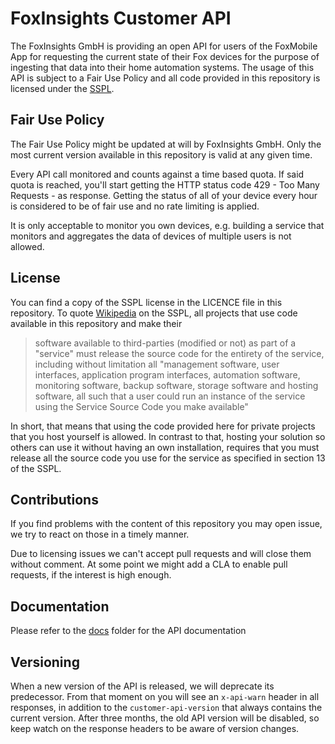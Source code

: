 # FoxInsights Customer API

The FoxInsights GmbH is providing an open API for users of the FoxMobile App for requesting the current state of their Fox devices for the purpose of ingesting that data into their home automation systems.
The usage of this API is subject to a Fair Use Policy and all code provided in this repository is licensed under the [SSPL](LICENSE).

## Fair Use Policy

The Fair Use Policy might be updated at will by FoxInsights GmbH. Only the most current version available in this repository is valid at any given time.

Every API call monitored and counts against a time based quota. If said quota is reached, you'll start getting the HTTP status code 429 - Too Many Requests - as response.
Getting the status of all of your device every hour is considered to be of fair use and no rate limiting is applied.

It is only acceptable to monitor you own devices, e.g. building a service that monitors and aggregates the data of devices of multiple users is not allowed.

## License
You can find a copy of the SSPL license in the LICENCE file in this repository. To quote [Wikipedia](https://en.wikipedia.org/wiki/Server_Side_Public_License) on the SSPL, all projects that use code available in this repository and make their  
> software available to third-parties (modified or not) as part of a "service" must release the source code for the entirety of the service, including without limitation all "management software, user interfaces, application program interfaces, automation software, monitoring software, backup software, storage software and hosting software, all such that a user could run an instance of the service using the Service Source Code you make available"

In short, that means that using the code provided here for private projects that you host yourself is allowed. In contrast to that, hosting your solution so others can use it without having an own installation, requires that you must release all the source code you use for the service as specified in section 13 of the SSPL.


## Contributions

If you find problems with the content of this repository you may open issue, we try to react on those in a timely manner.

Due to licensing issues we can't accept pull requests and will close them without comment.
At some point we might add a CLA to enable pull requests, if the interest is high enough.

## Documentation

Please refer to the [docs](docs) folder for the API documentation

## Versioning

When a new version of the API is released, we will deprecate its predecessor.
From that moment on you will see an `x-api-warn` header in all responses, in addition to the `customer-api-version` that always contains the current version.
After three months, the old API version will be disabled, so keep watch on the response headers to be aware of version changes.
